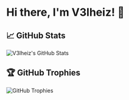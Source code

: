 # Hi there, I'm V3lheiz! 👋


## 📈 GitHub Stats
![V3lheiz's GitHub Stats](https://github-readme-stats.vercel.app/api?username=V3lheiz&show_icons=true&theme=radical)

## 🏆 GitHub Trophies
![GitHub Trophies](https://github-profile-trophy.vercel.app/?username=V3lheiz&theme=monokai)
